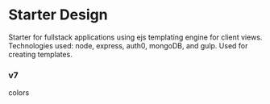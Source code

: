 # Starter Design
Starter for fullstack applications using ejs templating engine for client views. Technologies used: node, express, auth0, mongoDB, and gulp. Used for creating templates.
### v7
colors